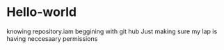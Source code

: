 # Hello-world
knowing repository.iam beggining with git hub
Just making sure my lap is having neccesaary permissions
